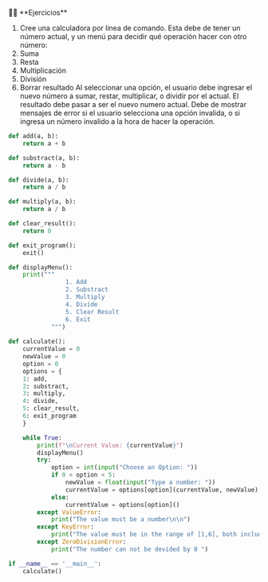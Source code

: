 <aside>
💪🏽 **Ejercicios**

1. Cree una calculadora por linea de comando. Esta debe de tener un número actual, y un menú para decidir qué operación hacer con otro número:
1. Suma
2. Resta
3. Multiplicación
4. División
5. Borrar resultado
Al seleccionar una opción, el usuario debe ingresar el nuevo número a sumar, restar, multiplicar, o dividir por el actual. El resultado debe pasar a ser el nuevo numero actual.
Debe de mostrar mensajes de error si el usuario selecciona una opción invalida, o si ingresa un número invalido a la hora de hacer la operación.

```python
def add(a, b):
    return a + b

def substract(a, b):
    return a - b

def divide(a, b):
    return a / b

def multiply(a, b):
    return a / b

def clear_result():
    return 0

def exit_program():
    exit()

def displayMenu():
    print("""
                1. Add
                2. Substract
                3. Multiply
                4. Divide
                5. Clear Result
                6. Exit
            """)
    
def calculate():
    currentValue = 0
    newValue = 0
    option = 0
    options = {
    1: add,
    2: substract,
    3: multiply,
    4: divide,
    5: clear_result,
    6: exit_program
    }

    while True:
        print(f"\nCurrent Value: {currentValue}")
        displayMenu()
        try:
            option = int(input("Choose an Option: "))
            if 0 < option < 5:
                newValue = float(input("Type a number: "))
                currentValue = options[option](currentValue, newValue)
            else:
                currentValue = options[option]()
        except ValueError:
            print("The value must be a number\n\n")
        except KeyError:
            print("The value must be in the range of [1,6], both included\n\n")
        except ZeroDivisionError:
            print("The number can not be devided by 0 ")

if __name__ == '__main__':
    calculate()
```

</aside>